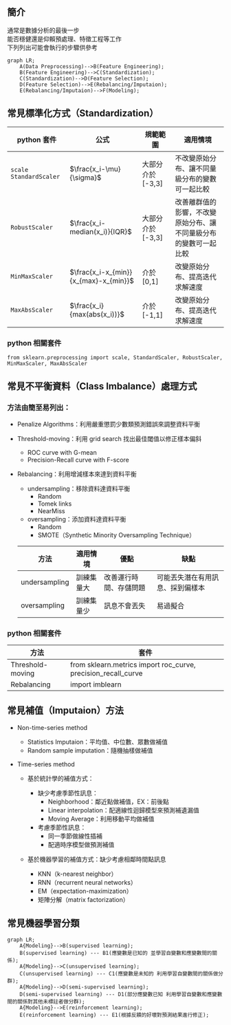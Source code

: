 ## 簡介
通常是數據分析的最後一步  
能否穩健還是仰賴預處理、特徵工程等工作  
下列列出可能會執行的步驟供參考  
```mermaid
graph LR;
    A(Data Preprocessing)-->B(Feature Engineering);
    B(Feature Engineering)-->C(Standardization);
    C(Standardization)-->D(Feature Selection);
    D(Feature Selection)-->E(Rebalancing/Imputaion);
    E(Rebalancing/Imputaion)-->F(Modeling);  
```
## 常見標準化方式（Standardization）

python 套件|公式|規範範圍|適用情境
---|---|---|---
`scale` `StandardScaler`|$\frac{x_i-\mu}{\sigma}$|大部分介於 [-3,3]|不改變原始分布、讓不同量級分布的變數可一起比較
`RobustScaler`|$\frac{x_i-median(x_i)}{IQR}$|大部分介於 [-3,3]|改善離群值的影響，不改變原始分布、讓不同量級分布的變數可一起比較
`MinMaxScaler`|$\frac{x_i-x_{min}}{x_{max}-x_{min}}$|介於 [0,1]|改變原始分布、提高迭代求解速度
`MaxAbsScaler`|$\frac{x_i}{max(abs(x_i))}$|介於 [-1,1]|改變原始分布、提高迭代求解速度

### python 相關套件
```
from sklearn.preprocessing import scale, StandardScaler, RobustScaler, MinMaxScaler, MaxAbsScaler
```

## 常見不平衡資料（Class Imbalance）處理方式
### 方法由簡至易列出：
* Penalize Algorithms：利用嚴重懲罰少數類預測錯誤來調整資料平衡
* Threshold-moving：利用 grid search 找出最佳閾值以修正樣本偏斜
  * ROC curve with G-mean
  * Precision-Recall curve with F-score 
* Rebalancing：利用增減樣本來達到資料平衡
  * undersampling：移除資料達資料平衡
    * Random
    * Tomek links
    * NearMiss
  * oversampling：添加資料達資料平衡
    * Random
    * SMOTE（Synthetic Minority Oversampling Technique）  
  
      
  方法|適用情境|優點|缺點
  ---|---|---|---
  undersampling|訓練集量大|改善運行時間、存儲問題|可能丟失潛在有用訊息、採到偏樣本
  oversampling|訓練集量少|訊息不會丟失|易過擬合

### python 相關套件
方法|套件
---|---
Threshold-moving|from sklearn.metrics import roc_curve, precision_recall_curve
Rebalancing|import imblearn

## 常見補值（Imputaion）方法

* Non-time-series method
  * Statistics Imputaion：平均值、中位數、眾數做補值
  * Random sample imputation：隨機抽樣做補值
  
* Time-series method
  * 基於統計學的補值方式：
    * 缺少考慮季節性訊息：
      * Neighborhood：鄰近點做補值，EX：前後點
      * Linear interpolation：配適線性迴歸模型來預測補遺漏值
      * Moving Average：利用移動平均做補值
    * 考慮季節性訊息：
      * 同一季節做線性插補
      * 配適時序模型做預測補值

  * 基於機器學習的補值方式：缺少考慮相鄰時間點訊息
    * KNN（k-nearest neighbor）
    * RNN（recurrent neural networks）
    * EM（expectation-maximization）
    * 矩陣分解（matrix factorization）

  
## 常見機器學習分類
```mermaid
graph LR;
    A{Modeling}-->B(supervised learning);
    B(supervised learning) --- B1(應變數是已知的 並學習自變數和應變數間的關係);   
    A{Modeling}-->C(unsupervised learning);
    C(unsupervised learning) --- C1(應變數是未知的 利用學習自變數間的關係做分群);
    A{Modeling}-->D(semi-supervised learning);
    D(semi-supervised learning) --- D1(部分應變數已知 利用學習自變數和應變數間的關係對其他未標註者做分群);
    A{Modeling}-->E(reinforcement learning); 
    E(reinforcement learning) --- E1(根據反饋的好壞對預測結果進行修正);
```
